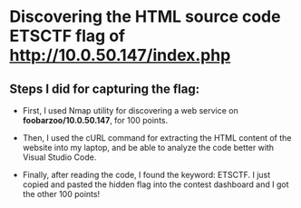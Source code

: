 # Discovering the HTML source code ETSCTF flag of http://10.0.50.147/index.php

## Steps I did for capturing the flag:

- First, I used Nmap utility for discovering a web service on **foobarzoo/10.0.50.147**, for 100 points.

- Then, I used the cURL command for extracting the HTML content of the website into my laptop, and be able to analyze the code better with Visual Studio Code.

- Finally, after reading the code, I found the keyword: ETSCTF. I just copied and pasted the hidden flag into the contest dashboard and I got the other 100 points!
